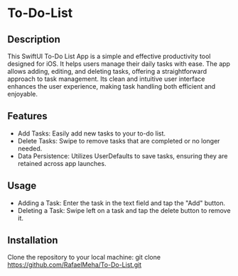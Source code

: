 # To-Do-List

## Description
This SwiftUI To-Do List App is a simple and effective productivity tool designed for iOS. It helps users manage their daily tasks with ease. The app allows adding, editing, and deleting tasks, offering a straightforward approach to task management. Its clean and intuitive user interface enhances the user experience, making task handling both efficient and enjoyable.

## Features
- Add Tasks: Easily add new tasks to your to-do list.
- Delete Tasks: Swipe to remove tasks that are completed or no longer needed.
- Data Persistence: Utilizes UserDefaults to save tasks, ensuring they are retained across app launches.

## Usage
- Adding a Task: Enter the task in the text field and tap the "Add" button.
- Deleting a Task: Swipe left on a task and tap the delete button to remove it.

## Installation
Clone the repository to your local machine:
git clone https://github.com/RafaelMeha/To-Do-List.git

